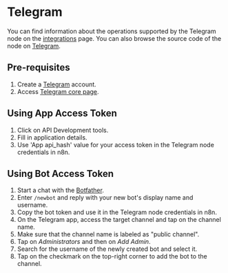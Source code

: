 # Telegram

You can find information about the operations supported by the Telegram node on the [integrations](https://n8n.io/integrations/n8n-nodes-base.telegram) page. You can also browse the source code of the node on [Telegram](https://github.com/n8n-io/n8n/tree/master/packages/nodes-base/nodes/Telegram).

## Pre-requisites

1. Create a [Telegram](https://telegram.com/) account.
2. Access [Telegram core page](https://my.telegram.org/).

## Using App Access Token

1. Click on API Development tools.
2. Fill in application details.
3. Use 'App api_hash' value for your access token in the Telegram node credentials in n8n.

## Using Bot Access Token

1. Start a chat with the [Botfather](https://telegram.me/BotFather).
2. Enter `/newbot` and reply with your new bot's display name and username.
3. Copy the bot token and use it in the Telegram node credentials in n8n.
4. On the Telegram app, access the target channel and tap on the channel name.
5. Make sure that the channel name is labeled as "public channel".
6. Tap on *Administrators* and then on *Add Admin*.
7. Search for the username of the newly created bot and select it.
8. Tap on the checkmark on the top-right corner to add the bot to the channel.